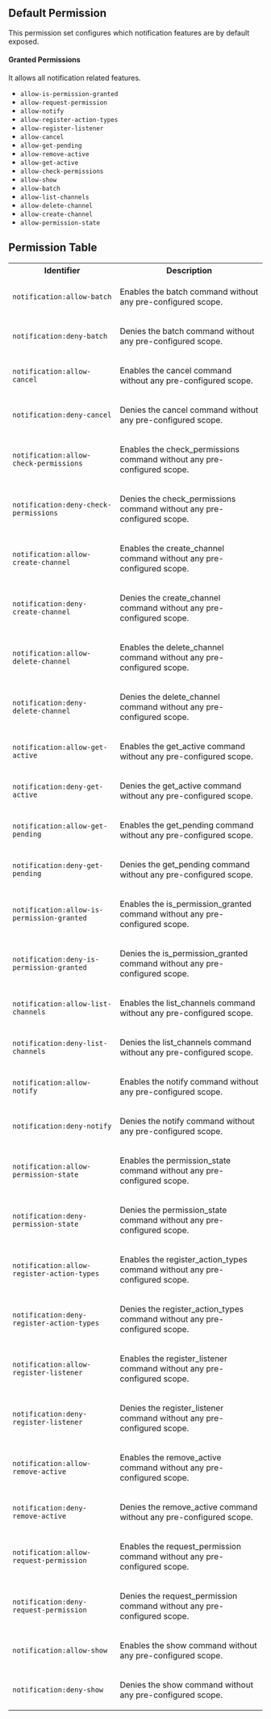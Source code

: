 ## Default Permission

This permission set configures which
notification features are by default exposed.

#### Granted Permissions

It allows all notification related features.



- `allow-is-permission-granted`
- `allow-request-permission`
- `allow-notify`
- `allow-register-action-types`
- `allow-register-listener`
- `allow-cancel`
- `allow-get-pending`
- `allow-remove-active`
- `allow-get-active`
- `allow-check-permissions`
- `allow-show`
- `allow-batch`
- `allow-list-channels`
- `allow-delete-channel`
- `allow-create-channel`
- `allow-permission-state`

## Permission Table

<table>
<tr>
<th>Identifier</th>
<th>Description</th>
</tr>


<tr>
<td>

`notification:allow-batch`

</td>
<td>

Enables the batch command without any pre-configured scope.

</td>
</tr>

<tr>
<td>

`notification:deny-batch`

</td>
<td>

Denies the batch command without any pre-configured scope.

</td>
</tr>

<tr>
<td>

`notification:allow-cancel`

</td>
<td>

Enables the cancel command without any pre-configured scope.

</td>
</tr>

<tr>
<td>

`notification:deny-cancel`

</td>
<td>

Denies the cancel command without any pre-configured scope.

</td>
</tr>

<tr>
<td>

`notification:allow-check-permissions`

</td>
<td>

Enables the check_permissions command without any pre-configured scope.

</td>
</tr>

<tr>
<td>

`notification:deny-check-permissions`

</td>
<td>

Denies the check_permissions command without any pre-configured scope.

</td>
</tr>

<tr>
<td>

`notification:allow-create-channel`

</td>
<td>

Enables the create_channel command without any pre-configured scope.

</td>
</tr>

<tr>
<td>

`notification:deny-create-channel`

</td>
<td>

Denies the create_channel command without any pre-configured scope.

</td>
</tr>

<tr>
<td>

`notification:allow-delete-channel`

</td>
<td>

Enables the delete_channel command without any pre-configured scope.

</td>
</tr>

<tr>
<td>

`notification:deny-delete-channel`

</td>
<td>

Denies the delete_channel command without any pre-configured scope.

</td>
</tr>

<tr>
<td>

`notification:allow-get-active`

</td>
<td>

Enables the get_active command without any pre-configured scope.

</td>
</tr>

<tr>
<td>

`notification:deny-get-active`

</td>
<td>

Denies the get_active command without any pre-configured scope.

</td>
</tr>

<tr>
<td>

`notification:allow-get-pending`

</td>
<td>

Enables the get_pending command without any pre-configured scope.

</td>
</tr>

<tr>
<td>

`notification:deny-get-pending`

</td>
<td>

Denies the get_pending command without any pre-configured scope.

</td>
</tr>

<tr>
<td>

`notification:allow-is-permission-granted`

</td>
<td>

Enables the is_permission_granted command without any pre-configured scope.

</td>
</tr>

<tr>
<td>

`notification:deny-is-permission-granted`

</td>
<td>

Denies the is_permission_granted command without any pre-configured scope.

</td>
</tr>

<tr>
<td>

`notification:allow-list-channels`

</td>
<td>

Enables the list_channels command without any pre-configured scope.

</td>
</tr>

<tr>
<td>

`notification:deny-list-channels`

</td>
<td>

Denies the list_channels command without any pre-configured scope.

</td>
</tr>

<tr>
<td>

`notification:allow-notify`

</td>
<td>

Enables the notify command without any pre-configured scope.

</td>
</tr>

<tr>
<td>

`notification:deny-notify`

</td>
<td>

Denies the notify command without any pre-configured scope.

</td>
</tr>

<tr>
<td>

`notification:allow-permission-state`

</td>
<td>

Enables the permission_state command without any pre-configured scope.

</td>
</tr>

<tr>
<td>

`notification:deny-permission-state`

</td>
<td>

Denies the permission_state command without any pre-configured scope.

</td>
</tr>

<tr>
<td>

`notification:allow-register-action-types`

</td>
<td>

Enables the register_action_types command without any pre-configured scope.

</td>
</tr>

<tr>
<td>

`notification:deny-register-action-types`

</td>
<td>

Denies the register_action_types command without any pre-configured scope.

</td>
</tr>

<tr>
<td>

`notification:allow-register-listener`

</td>
<td>

Enables the register_listener command without any pre-configured scope.

</td>
</tr>

<tr>
<td>

`notification:deny-register-listener`

</td>
<td>

Denies the register_listener command without any pre-configured scope.

</td>
</tr>

<tr>
<td>

`notification:allow-remove-active`

</td>
<td>

Enables the remove_active command without any pre-configured scope.

</td>
</tr>

<tr>
<td>

`notification:deny-remove-active`

</td>
<td>

Denies the remove_active command without any pre-configured scope.

</td>
</tr>

<tr>
<td>

`notification:allow-request-permission`

</td>
<td>

Enables the request_permission command without any pre-configured scope.

</td>
</tr>

<tr>
<td>

`notification:deny-request-permission`

</td>
<td>

Denies the request_permission command without any pre-configured scope.

</td>
</tr>

<tr>
<td>

`notification:allow-show`

</td>
<td>

Enables the show command without any pre-configured scope.

</td>
</tr>

<tr>
<td>

`notification:deny-show`

</td>
<td>

Denies the show command without any pre-configured scope.

</td>
</tr>
</table>
